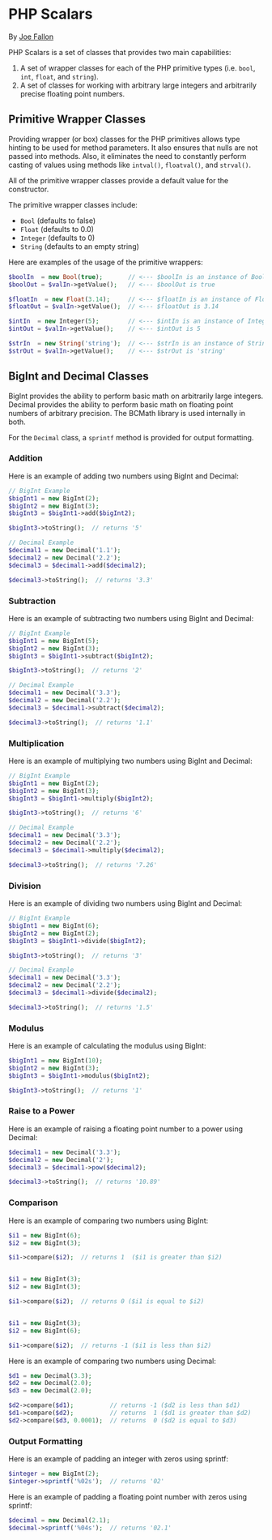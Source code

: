PHP Scalars
===========

By [Joe Fallon](http://blog.joefallon.net) 

PHP Scalars is a set of classes that provides two main capabilities:

1.  A set of wrapper classes for each of the PHP primitive types (i.e. `bool`, `int`,
    `float`, and `string`).
2.  A set of classes for working with arbitrary large integers and arbitrarily precise
    floating point numbers.


Primitive Wrapper Classes
-------------------------

Providing wrapper (or box) classes for the PHP primitives allows type hinting to be used
for method parameters. It also ensures that nulls are not passed into methods. Also, it
eliminates the need to constantly perform casting of values using methods like
`intval()`, `floatval()`, and `strval()`.

All of the primitive wrapper classes provide a default value for the constructor.

The primitive wrapper classes include:
*   `Bool` (defaults to false)
*   `Float` (defaults to 0.0)
*   `Integer` (defaults to 0)
*   `String` (defaults to an empty string)

Here are examples of the usage of the primitive wrappers:

```php
$boolIn  = new Bool(true);       // <--- $boolIn is an instance of Bool
$boolOut = $valIn->getValue();   // <--- $boolOut is true

$floatIn  = new Float(3.14);     // <--- $floatIn is an instance of Float
$floatOut = $valIn->getValue();  // <--- $floatOut is 3.14

$intIn  = new Integer(5);        // <--- $intIn is an instance of Integer
$intOut = $valIn->getValue();    // <--- $intOut is 5

$strIn  = new String('string');  // <--- $strIn is an instance of String
$strOut = $valIn->getValue();    // <--- $strOut is 'string'
```

BigInt and Decimal Classes
--------------------------

BigInt provides the ability to perform basic math on arbitrarily large integers. Decimal
provides the ability to perform basic math on floating point numbers of arbitrary
precision. The BCMath library is used internally in both.

For the `Decimal` class, a `sprintf` method is provided for output formatting.

### Addition

Here is an example of adding two numbers using BigInt and Decimal:

```php
// BigInt Example
$bigInt1 = new BigInt(2);
$bigInt2 = new BigInt(3);
$bigInt3 = $bigInt1->add($bigInt2);

$bigInt3->toString();  // returns '5'

// Decimal Example
$decimal1 = new Decimal('1.1');
$decimal2 = new Decimal('2.2');
$decimal3 = $decimal1->add($decimal2);

$decimal3->toString();  // returns '3.3'
```

### Subtraction

Here is an example of subtracting two numbers using BigInt and Decimal:

```php
// BigInt Example
$bigInt1 = new BigInt(5);
$bigInt2 = new BigInt(3);
$bigInt3 = $bigInt1->subtract($bigInt2);

$bigInt3->toString();  // returns '2'

// Decimal Example
$decimal1 = new Decimal('3.3');
$decimal2 = new Decimal('2.2');
$decimal3 = $decimal1->subtract($decimal2);

$decimal3->toString();  // returns '1.1'
```

### Multiplication

Here is an example of multiplying two numbers using BigInt and Decimal:

```php
// BigInt Example
$bigInt1 = new BigInt(2);
$bigInt2 = new BigInt(3);
$bigInt3 = $bigInt1->multiply($bigInt2);

$bigInt3->toString();  // returns '6'

// Decimal Example
$decimal1 = new Decimal('3.3');
$decimal2 = new Decimal('2.2');
$decimal3 = $decimal1->multiply($decimal2);

$decimal3->toString();  // returns '7.26'
```

### Division

Here is an example of dividing two numbers using BigInt and Decimal:

```php
// BigInt Example
$bigInt1 = new BigInt(6);
$bigInt2 = new BigInt(2);
$bigInt3 = $bigInt1->divide($bigInt2);

$bigInt3->toString();  // returns '3'

// Decimal Example
$decimal1 = new Decimal('3.3');
$decimal2 = new Decimal('2.2');
$decimal3 = $decimal1->divide($decimal2);

$decimal3->toString();  // returns '1.5'
```

### Modulus

Here is an example of calculating the modulus using BigInt:

```php
$bigInt1 = new BigInt(10);
$bigInt2 = new BigInt(3);
$bigInt3 = $bigInt1->modulus($bigInt2);

$bigInt3->toString();  // returns '1'
```

### Raise to a Power

Here is an example of raising a floating point number to a power using Decimal:

```php
$decimal1 = new Decimal('3.3');
$decimal2 = new Decimal('2');
$decimal3 = $decimal1->pow($decimal2);

$decimal3->toString();  // returns '10.89'
```

### Comparison

Here is an example of comparing two numbers using BigInt:

```php
$i1 = new BigInt(6);
$i2 = new BigInt(3);

$i1->compare($i2);  // returns 1  ($i1 is greater than $i2)


$i1 = new BigInt(3);
$i2 = new BigInt(3);

$i1->compare($i2);  // returns 0 ($i1 is equal to $i2)


$i1 = new BigInt(3);
$i2 = new BigInt(6);

$i1->compare($i2);  // returns -1 ($i1 is less than $i2)
```

Here is an example of comparing two numbers using Decimal:

```php
$d1 = new Decimal(3.3);
$d2 = new Decimal(2.0);
$d3 = new Decimal(2.0);

$d2->compare($d1);          // returns -1 ($d2 is less than $d1)
$d1->compare($d2);          // returns  1 ($d1 is greater than $d2)
$d2->compare($d3, 0.0001);  // returns  0 ($d2 is equal to $d3)
```

### Output Formatting

Here is an example of padding an integer with zeros using sprintf:

```php
$integer = new BigInt(2);
$integer->sprintf('%02s');  // returns '02'
```

Here is an example of padding a floating point number with zeros using sprintf:

```php
$decimal = new Decimal(2.1);
$decimal->sprintf('%04s');  // returns '02.1'
```

